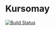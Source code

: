 # Kursomay

[![Build Status](https://travis-ci.org/WorK0Kurs/Kursomay.svg?branch=master)](https://travis-ci.org/WorK0Kurs/Kursomay)